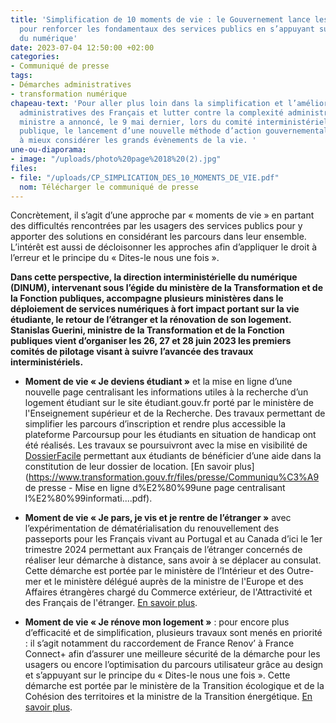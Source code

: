```yaml
---
title: 'Simplification de 10 moments de vie : le Gouvernement lance les premiers travaux
  pour renforcer les fondamentaux des services publics en s’appuyant sur la puissance
  du numérique'
date: 2023-07-04 12:50:00 +02:00
categories:
- Communiqué de presse
tags:
- Démarches administratives
- transformation numérique
chapeau-text: 'Pour aller plus loin dans la simplification et l’amélioration des démarches
  administratives des Français et lutter contre la complexité administrative, la Première
  ministre a annoncé, le 9 mai dernier, lors du comité interministériel de la transformation
  publique, le lancement d’une nouvelle méthode d’action gouvernementale s’attachant
  à mieux considérer les grands évènements de la vie. '
une-ou-diaporama:
- image: "/uploads/photo%20page%2018%20(2).jpg"
files:
- file: "/uploads/CP_SIMPLICATION_DES_10_MOMENTS_DE_VIE.pdf"
  nom: Télécharger le communiqué de presse
---
```


Concrètement, il s’agit d’une approche par « moments de vie » en partant des difficultés rencontrées par les usagers des services publics pour y apporter des solutions en considérant les parcours dans leur ensemble. L’intérêt est aussi de décloisonner les approches afin d’appliquer le droit à l’erreur et le principe du « Dites-le nous une fois ».

**Dans cette perspective, la direction interministérielle du numérique (DINUM), intervenant sous l’égide du ministère de la Transformation et de la Fonction publiques, accompagne plusieurs ministères dans le déploiement de services numériques à fort impact portant sur la vie étudiante, le retour de l’étranger et la rénovation de son logement. Stanislas Guerini, ministre de la Transformation et de la Fonction publiques vient d’organiser les 26, 27 et 28 juin 2023 les premiers comités de pilotage visant à suivre l’avancée des travaux interministériels.** 

* **Moment de vie « Je deviens étudiant »** et la mise en ligne d’une nouvelle page centralisant les informations utiles à la recherche d’un logement étudiant sur le site étudiant.gouv.fr porté par le ministère de l'Enseignement supérieur et de la Recherche. Des travaux permettant de simplifier les parcours d’inscription et rendre plus accessible la plateforme Parcoursup pour les étudiants en situation de handicap ont été réalisés. Les travaux se poursuivront avec la mise en visibilité de [DossierFacile](https://www.dossierfacile.fr/) permettant aux étudiants de bénéficier d’une aide dans la constitution de leur dossier de location. [En savoir plus](https://www.transformation.gouv.fr/files/presse/Communiqu%C3%A9 de presse - Mise en ligne d%E2%80%99une page centralisant l%E2%80%99informati....pdf).

* **Moment de vie « Je pars, je vis et je rentre de l’étranger »** avec l’expérimentation de dématérialisation du renouvellement des passeports pour les Français vivant au Portugal et au Canada d’ici le 1er trimestre 2024 permettant aux Français de l’étranger concernés de réaliser leur démarche à distance, sans avoir à se déplacer au consulat. Cette démarche est portée par le ministère de l’Intérieur et des Outre-mer et le ministère délégué auprès de la ministre de l'Europe et des Affaires étrangères chargé du Commerce extérieur, de l'Attractivité et des Français de l'étranger. [En savoir plus](https://www.transformation.gouv.fr/files/presse/Communiqu%C3%A9%20de%20presse%20-%20JE%20PARS%20JE%20VIS%20ET%20JE%20REVIENS%20DE%20LETRANGER%20%20%20STAN.._.pdf).

* **Moment de vie « Je rénove mon logement »** : pour encore plus d’efficacité et de simplification, plusieurs travaux sont menés en priorité : il s’agit notamment du raccordement de France Renov’ à France Connect+ afin d’assurer une meilleure sécurité de la démarche pour les usagers ou encore l’optimisation du parcours utilisateur grâce au design et s’appuyant sur le principe du « Dites-le nous une fois ». Cette démarche est portée par le ministère de la Transition écologique et de la Cohésion des territoires et la ministre de la Transition énergétique. [En savoir plus](https://www.transformation.gouv.fr/files/presse/cp__jerenovemonlogement.pdf).
